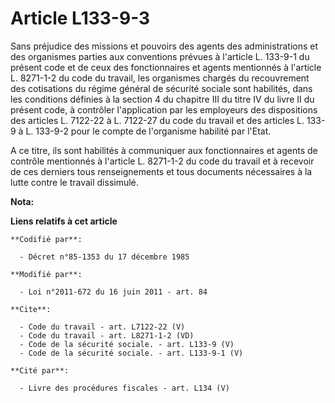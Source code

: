 # Article L133-9-3

Sans préjudice des missions et pouvoirs des agents des administrations et des organismes parties aux conventions prévues à
l'article L. 133-9-1 du présent code et de ceux des fonctionnaires et agents mentionnés à l'article L. 8271-1-2 du code du
travail, les organismes chargés du recouvrement des cotisations du régime général de sécurité sociale sont habilités, dans
les conditions définies à la section 4 du chapitre III du titre IV du livre II du présent code, à contrôler l'application par
les employeurs des dispositions des articles L. 7122-22 à L. 7122-27 du code du travail et des articles L. 133-9 à L. 133-9-2
pour le compte de l'organisme habilité par l'Etat. 

A ce titre, ils sont habilités à communiquer aux fonctionnaires et agents de contrôle mentionnés à l'article L. 8271-1-2 du
code du travail et à recevoir de ces derniers tous renseignements et tous documents nécessaires à la lutte contre le travail
dissimulé.

**Nota:**



**Liens relatifs à cet article**

	**Codifié par**:

	  - Décret n°85-1353 du 17 décembre 1985

	**Modifié par**:

	  - Loi n°2011-672 du 16 juin 2011 - art. 84

	**Cite**:

	  - Code du travail - art. L7122-22 (V)
	  - Code du travail - art. L8271-1-2 (VD)
	  - Code de la sécurité sociale. - art. L133-9 (V)
	  - Code de la sécurité sociale. - art. L133-9-1 (V)

	**Cité par**:

	  - Livre des procédures fiscales - art. L134 (V)
